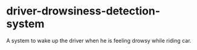 # driver-drowsiness-detection-system
A system to wake up the driver when he is feeling drowsy while riding  car.
